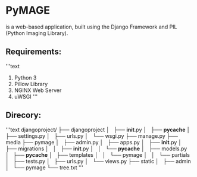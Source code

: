 # PyMAGE
is a web-based application, built using the Django Framework and PIL (Python Imaging Library).

## Requirements:
'''text
1. Python 3
2. Pillow Library
3. NGINX Web Server
4. uWSGI
'''

## Direcory:
'''text
djangoproject/
├── djangoproject
│   ├── __init__.py
│   ├── __pycache__
│   ├── settings.py
│   ├── urls.py
│   └── wsgi.py
├── manage.py
├── media
├── pymage
│   ├── admin.py
│   ├── apps.py
│   ├── __init__.py
│   ├── migrations
│   │   ├── __init__.py
│   │   └── __pycache__
│   ├── models.py
│   ├── __pycache__
│   ├── templates
│   │   └── pymage
│   │       └── partials
│   ├── tests.py
│   ├── urls.py
│   └── views.py
├── static
│   ├── admin
│   └── pymage
└── tree.txt
'''
